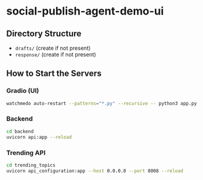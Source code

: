 # social-publish-agent-demo-ui

## Directory Structure
- `drafts/` (create if not present)
- `response/` (create if not present)

## How to Start the Servers

### Gradio (UI)
```bash
watchmedo auto-restart --patterns="*.py" --recursive -- python3 app.py
```

### Backend
```bash
cd backend
uvicorn api:app --reload
```

### Trending API
```bash
cd trending_topics
uvicorn api_configuration:app --host 0.0.0.0 --port 8008 --reload
```